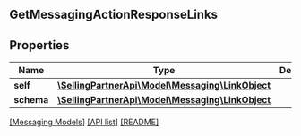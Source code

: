 ## GetMessagingActionResponseLinks

## Properties

Name | Type | Description | Notes
------------ | ------------- | ------------- | -------------
**self** | [**\SellingPartnerApi\Model\Messaging\LinkObject**](LinkObject.md) |  |
**schema** | [**\SellingPartnerApi\Model\Messaging\LinkObject**](LinkObject.md) |  |

[[Messaging Models]](../) [[API list]](../../Api) [[README]](../../../README.md)
